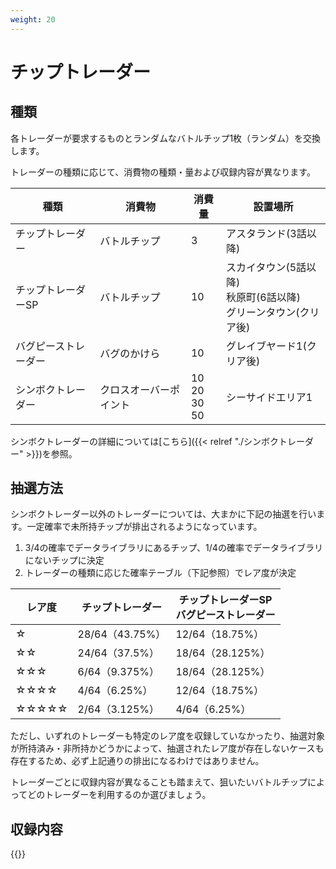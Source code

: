 ```yaml
---
weight: 20
---
```


# チップトレーダー

## 種類

各トレーダーが要求するものとランダムなバトルチップ1枚（ランダム）を交換します。

トレーダーの種類に応じて、消費物の種類・量および収録内容が異なります。

| 種類                 | 消費物                 | 消費量                     | 設置場所                                                     |
| -------------------- | ---------------------- | -------------------------- | ------------------------------------------------------------ |
| チップトレーダー     | バトルチップ           | 3                          | アスタランド(3話以降)                                        |
| チップトレーダーSP   | バトルチップ           | 10                         | スカイタウン(5話以降)<br />秋原町(6話以降)<br />グリーンタウン(クリア後) |
| バグピーストレーダー | バグのかけら           | 10                         | グレイブヤード1(クリア後)                                    |
| シンボクトレーダー   | クロスオーバーポイント | 10<br />20<br />30<br />50 | シーサイドエリア1                                            |

シンボクトレーダーの詳細については[こちら]({{< relref "./シンボクトレーダー" >}})を参照。

## 抽選方法

シンボクトレーダー以外のトレーダーについては、大まかに下記の抽選を行います。一定確率で未所持チップが排出されるようになっています。

1. 3/4の確率でデータライブラリにあるチップ、1/4の確率でデータライブラリにないチップに決定
2. トレーダーの種類に応じた確率テーブル（下記参照）でレア度が決定

| レア度 | チップトレーダー | チップトレーダーSP<br />バグピーストレーダー |
| ------ | ---------------- | -------------------------------------------- |
| ☆      | 28/64（43.75%）  | 12/64（18.75%）                              |
| ☆☆     | 24/64（37.5%）   | 18/64（28.125%）                             |
| ☆☆☆    | 6/64（9.375%）   | 18/64（28.125%）                             |
| ☆☆☆☆   | 4/64（6.25%）    | 12/64（18.75%）                              |
| ☆☆☆☆☆  | 2/64（3.125%）   | 4/64（6.25%）                                |

ただし、いずれのトレーダーも特定のレア度を収録していなかったり、抽選対象が所持済み・非所持かどうかによって、抽選されたレア度が存在しないケースも存在するため、必ず上記通りの排出になるわけではありません。

トレーダーごとに収録内容が異なることも踏まえて、狙いたいバトルチップによってどのトレーダーを利用するのか選びましょう。

## 収録内容

{{<suzaku-section>}}

